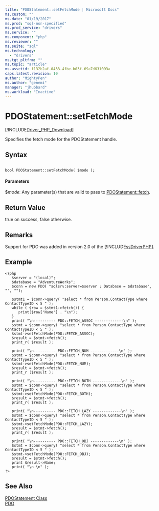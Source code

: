 ```yaml
---
title: "PDOStatement::setFetchMode | Microsoft Docs"
ms.custom: ""
ms.date: "01/19/2017"
ms.prod: "sql-non-specified"
ms.prod_service: "drivers"
ms.service: ""
ms.component: "php"
ms.reviewer: ""
ms.suite: "sql"
ms.technology: 
  - "drivers"
ms.tgt_pltfrm: ""
ms.topic: "article"
ms.assetid: f132b2af-0433-4fbe-b03f-69a7d631093a
caps.latest.revision: 10
author: "MightyPen"
ms.author: "genemi"
manager: "jhubbard"
ms.workload: "Inactive"
---
```

# PDOStatement::setFetchMode
[!INCLUDE[Driver_PHP_Download](../../includes/driver_php_download.md)]

Specifies the fetch mode for the PDOStatement handle.  
  
## Syntax  
  
```  
  
bool PDOStatement::setFetchMode( $mode );  
```  
  
#### Parameters  
$*mode*: Any parameter(s) that are valid to pass to [PDOStatement::fetch](../../connect/php/pdostatement-fetch.md).  
  
## Return Value  
true on success, false otherwise.  
  
## Remarks  
Support for PDO was added in version 2.0 of the [!INCLUDE[ssDriverPHP](../../includes/ssdriverphp_md.md)].  
  
## Example  
  
```  
<?php  
   $server = "(local)";  
   $database = "AdventureWorks";  
   $conn = new PDO( "sqlsrv:server=$server ; Database = $database", "", "");  
  
   $stmt1 = $conn->query( "select * from Person.ContactType where ContactTypeID < 5 " );  
   while ( $row = $stmt1->fetch()) {   
      print($row['Name'] . "\n");   
   }  
   print( "\n---------- PDO::FETCH_ASSOC -------------\n" );  
   $stmt = $conn->query( "select * from Person.ContactType where ContactTypeID < 5 " );  
   $stmt->setFetchMode(PDO::FETCH_ASSOC);  
   $result = $stmt->fetch();  
   print_r( $result );  
  
   print( "\n---------- PDO::FETCH_NUM -------------\n" );  
   $stmt = $conn->query( "select * from Person.ContactType where ContactTypeID < 5 " );  
   $stmt->setFetchMode(PDO::FETCH_NUM);  
   $result = $stmt->fetch();  
   print_r ($result );  
  
   print( "\n---------- PDO::FETCH_BOTH -------------\n" );  
   $stmt = $conn->query( "select * from Person.ContactType where ContactTypeID < 5 " );  
   $stmt->setFetchMode(PDO::FETCH_BOTH);  
   $result = $stmt->fetch();  
   print_r( $result );  
  
   print( "\n---------- PDO::FETCH_LAZY -------------\n" );  
   $stmt = $conn->query( "select * from Person.ContactType where ContactTypeID < 5 " );  
   $stmt->setFetchMode(PDO::FETCH_LAZY);  
   $result = $stmt->fetch();  
   print_r( $result );  
  
   print( "\n---------- PDO::FETCH_OBJ -------------\n" );  
   $stmt = $conn->query( "select * from Person.ContactType where ContactTypeID < 5 " );  
   $stmt->setFetchMode(PDO::FETCH_OBJ);  
   $result = $stmt->fetch();  
   print $result->Name;  
   print( "\n \n" );  
?>  
```  
  
## See Also  
[PDOStatement Class](../../connect/php/pdostatement-class.md)  
[PDO](http://go.microsoft.com/fwlink/?LinkID=187441)  
  

